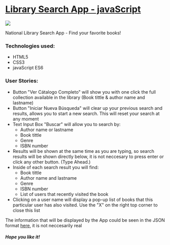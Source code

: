 <h1><a href="https://elena-in-code.github.io/Book-Search-App/"><strong>Library Search App - javaScript</strong></a></h1>
<img src="https://user-images.githubusercontent.com/30567608/30784493-4402a2e0-a156-11e7-863d-bf707f4c058b.PNG">
<p>National Library Search App - Find your favorite books!</p>

<h3>Technologies used: </h3>
<ul>
	<li>HTML5</li>
	<li>CSS3</li>
	<li>javaScript ES6</li>
</ul>
<h3>User Stories: </h3>
<ul>
	<li>Button "Ver Cátalogo Completo" will show you with one click the full collection available in the library (Book tittle & author name and lastname)</li>
	<li>Button "Iniciar Nueva Búsqueda" will clear up your previous search and results, allows you to start a new search. This will reset your search at any moment</li>
  <li>Text Input Box "Buscar" will allow you to search by:
    <ul>
      <li>Author name or lastname</li>
      <li>Book tittle</li>
      <li>Genre</li>
      <li>ISBN number</li>
    </ul>
  </li>
  <li>Results will be shown at the same time as you are typing, so search results will be shown directly below, it is not neccesary to press enter or click any other button. (Type Ahead.)</li>
  <li>Inside of each search result you will find:
    <ul>
      <li>Book tittle</li>
      <li>Author name and lastname</li>
      <li>Genre</li>
      <li>ISBN number</li>
      <li>List of users that recently visited the book</li>
    </ul>
  </li>
  <li>Clicking on a user name will display a pop-up list of books that this particular user has also visited. Use the "X" on the right top corner to close this list</li>
</ul>
<p>The information that will be displayed by the App could be seen in the JSON format <a href="https://gist.githubusercontent.com/finizen/6f5d574cec11112342c552fe6fa64a8a/raw/4cf357afb82e6baae7fd06c5a7c3990d1c0977f6/booksV1.json">here</a>, it is not neccesarily real</p>

<h5>Hope you like it!</h5>
